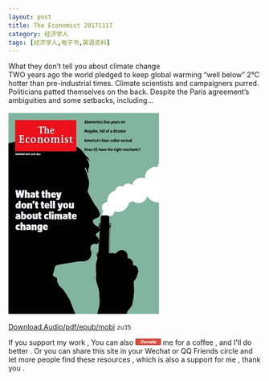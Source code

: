 ```yaml
---
layout: post
title: The Economist 20171117
category: 经济学人
tags: [经济学人,电子书,英语资料]
---
```



What they don’t tell you about climate change <br/>
TWO years ago the world pledged to keep global warming “well below” 2°C hotter than pre-industrial times. Climate scientists and campaigners purred. Politicians patted themselves on the back. Despite the Paris agreement’s ambiguities and some setbacks, including… <br/><br/>
![](/images/the-economist/2017-11-17-the-economist.png)




[Download.Audio/pdf/epub/mobi](https://pan.baidu.com/share/init?surl=bEJbFS) `zu35` <br/>


If you support my work , You can also <a href="https://camplus.github.io/donate.html" title="谢谢支持"><img src="/images/donate/DonateButton.png" width="50.63" height="13.63" ></a> me for a coffee , and I'll do better . Or you can share this site in your Wechat or QQ Friends circle and let more people find these resources , which is also a support for me , thank you .
